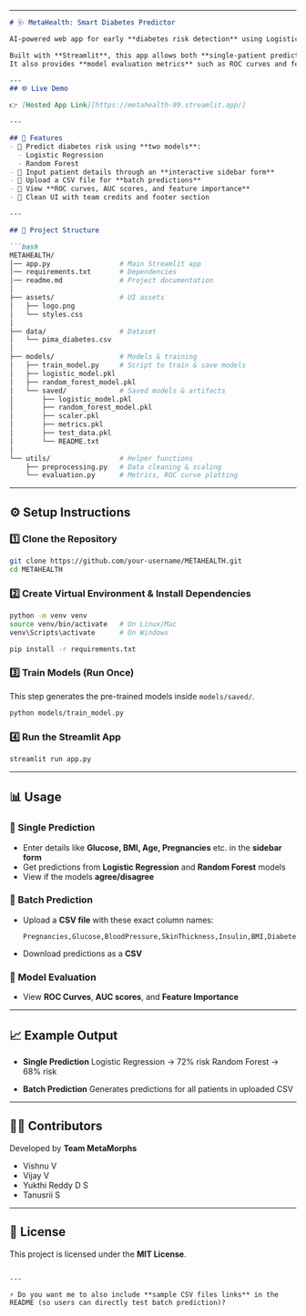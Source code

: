 
---

````markdown
# 🩺 MetaHealth: Smart Diabetes Predictor

AI-powered web app for early **diabetes risk detection** using Logistic Regression and Random Forest models trained on the **Pima Indians Diabetes dataset**.  

Built with **Streamlit**, this app allows both **single-patient predictions** and **batch predictions (CSV upload)**.  
It also provides **model evaluation metrics** such as ROC curves and feature importance.  

---
## 🌐 Live Demo

👉 [Hosted App Link][https://metahealth-99.streamlit.app/]

---

## 📌 Features
- 🔹 Predict diabetes risk using **two models**:
  - Logistic Regression
  - Random Forest
- 🔹 Input patient details through an **interactive sidebar form**
- 🔹 Upload a CSV file for **batch predictions**
- 🔹 View **ROC curves, AUC scores, and feature importance**
- 🔹 Clean UI with team credits and footer section

---

## 📂 Project Structure

```bash
METAHEALTH/
│── app.py                 # Main Streamlit app
│── requirements.txt       # Dependencies
│── readme.md              # Project documentation
│
├── assets/                # UI assets
│   ├── logo.png
│   └── styles.css
│
├── data/                  # Dataset
│   └── pima_diabetes.csv
│
├── models/                # Models & training
│   ├── train_model.py     # Script to train & save models
│   ├── logistic_model.pkl
│   ├── random_forest_model.pkl
│   └── saved/             # Saved models & artifacts
│       ├── logistic_model.pkl
│       ├── random_forest_model.pkl
│       ├── scaler.pkl
│       ├── metrics.pkl
│       ├── test_data.pkl
│       └── README.txt
│
└── utils/                 # Helper functions
    ├── preprocessing.py   # Data cleaning & scaling
    └── evaluation.py      # Metrics, ROC curve plotting
````

---

## ⚙️ Setup Instructions

### 1️⃣ Clone the Repository

```bash
git clone https://github.com/your-username/METAHEALTH.git
cd METAHEALTH
```

### 2️⃣ Create Virtual Environment & Install Dependencies

```bash
python -m venv venv
source venv/bin/activate   # On Linux/Mac
venv\Scripts\activate      # On Windows

pip install -r requirements.txt
```

### 3️⃣ Train Models (Run Once)

This step generates the pre-trained models inside `models/saved/`.

```bash
python models/train_model.py
```

### 4️⃣ Run the Streamlit App

```bash
streamlit run app.py
```

---

## 📊 Usage

### 🔹 Single Prediction

* Enter details like **Glucose, BMI, Age, Pregnancies** etc. in the **sidebar form**
* Get predictions from **Logistic Regression** and **Random Forest** models
* View if the models **agree/disagree**

### 🔹 Batch Prediction

* Upload a **CSV file** with these exact column names:

  ```
  Pregnancies,Glucose,BloodPressure,SkinThickness,Insulin,BMI,DiabetesPedigreeFunction,Age
  ```
* Download predictions as a **CSV**

### 🔹 Model Evaluation

* View **ROC Curves**, **AUC scores**, and **Feature Importance**

---

## 📈 Example Output

* **Single Prediction**
  Logistic Regression → 72% risk
  Random Forest → 68% risk

* **Batch Prediction**
  Generates predictions for all patients in uploaded CSV

---

## 👨‍💻 Contributors

Developed by **Team MetaMorphs**

* Vishnu V
* Vijay V
* Yukthi Reddy D S
* Tanusrii S

---



## 📝 License

This project is licensed under the **MIT License**.

```

---

⚡ Do you want me to also include **sample CSV files links** in the README (so users can directly test batch prediction)?
```
